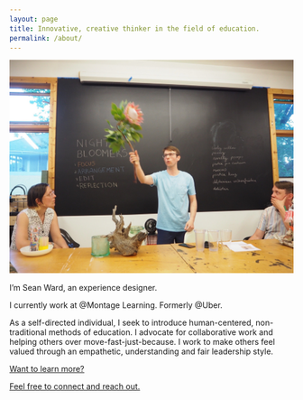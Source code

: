```yaml
---
layout: page
title: Innovative, creative thinker in the field of education.
permalink: /about/
---
```

![](/images/website-bio.jpg)

<p class="lead">I’m Sean Ward, an experience designer.</p>

I currently work at @Montage Learning. Formerly @Uber.

As a self-directed individual, I seek to introduce human-centered, non-traditional methods of education. I advocate for collaborative work and helping others over move-fast-just-because. I work to make others feel valued through an empathetic, understanding and fair leadership style.

[Want to learn more?](https://docs.google.com/document/d/e/2PACX-1vQKFQwNed0iE96Q9NHN7_cwdKR7J81xhMpBhfqcDbOXD34VSI1SuNYVx-tHRJybLlh_UMyUeahlk_pv/pub)

[Feel free to connect and reach out.](https://www.linkedin.com/in/sean-ward/)
